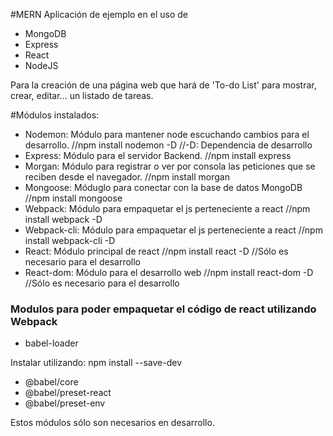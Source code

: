 #MERN
Aplicación de ejemplo en el uso de 
- MongoDB
- Express
- React
- NodeJS

Para la creación de una página web que hará de 'To-do List' para mostrar, crear, editar... un listado de tareas.

#Módulos instalados:

- Nodemon: Módulo para mantener node escuchando cambios para el desarrollo. //npm install nodemon -D //-D: Dependencia de desarrollo
- Express: Módulo para el servidor Backend. //npm install express
- Morgan: Módulo para registrar o ver por consola las peticiones que se reciben desde el navegador. //npm install morgan
- Mongoose: Móduglo para conectar con la base de datos MongoDB //npm install mongoose
- Webpack: Módulo para empaquetar el js perteneciente a react //npm install webpack -D
- Webpack-cli: Módulo para empaquetar el js perteneciente a react //npm install webpack-cli -D
- React: Módulo principal de react //npm install react -D //Sólo es necesario para el desarrollo
- React-dom: Módulo para el desarrollo web //npm install react-dom -D //Sólo es necesario para el desarrollo

### Modulos para poder empaquetar el código de react utilizando Webpack
- babel-loader

Instalar utilizando: npm install --save-dev 
- @babel/core     
- @babel/preset-react
- @babel/preset-env

Estos módulos sólo son necesarios en desarrollo.